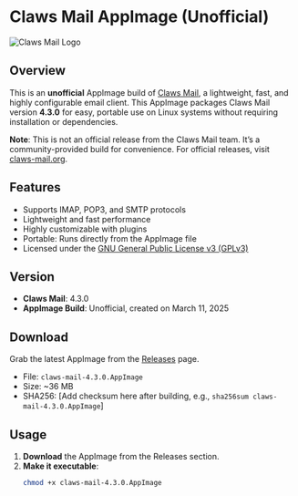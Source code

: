 # Claws Mail AppImage (Unofficial)  
![Claws Mail Logo](https://claws-mail.org/images/claws-mail_logo.png) <!-- Optional: Add a logo if you host one -->

## Overview
This is an **unofficial** AppImage build of [Claws Mail](https://www.claws-mail.org/), a lightweight, fast, and highly configurable email client. This AppImage packages Claws Mail version **4.3.0** for easy, portable use on Linux systems without requiring installation or dependencies.

**Note**: This is not an official release from the Claws Mail team. It’s a community-provided build for convenience. For official releases, visit [claws-mail.org](https://www.claws-mail.org/).

## Features
- Supports IMAP, POP3, and SMTP protocols
- Lightweight and fast performance
- Highly customizable with plugins
- Portable: Runs directly from the AppImage file
- Licensed under the [GNU General Public License v3 (GPLv3)](https://www.gnu.org/licenses/gpl-3.0.en.html)

## Version
- **Claws Mail**: 4.3.0
- **AppImage Build**: Unofficial, created on March 11, 2025

## Download
Grab the latest AppImage from the [Releases](https://github.com/yourusername/claw-mail-appimage/releases) page.

- File: `claws-mail-4.3.0.AppImage`
- Size: ~36 MB
- SHA256: [Add checksum here after building, e.g., `sha256sum claws-mail-4.3.0.AppImage`]

## Usage
1. **Download** the AppImage from the Releases section.
2. **Make it executable**:
   ```bash
   chmod +x claws-mail-4.3.0.AppImage
